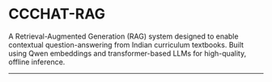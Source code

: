 # CCCHAT-RAG

A Retrieval-Augmented Generation (RAG) system designed to enable contextual question-answering from Indian curriculum textbooks. Built using Qwen embeddings and transformer-based LLMs for high-quality, offline inference.

---
